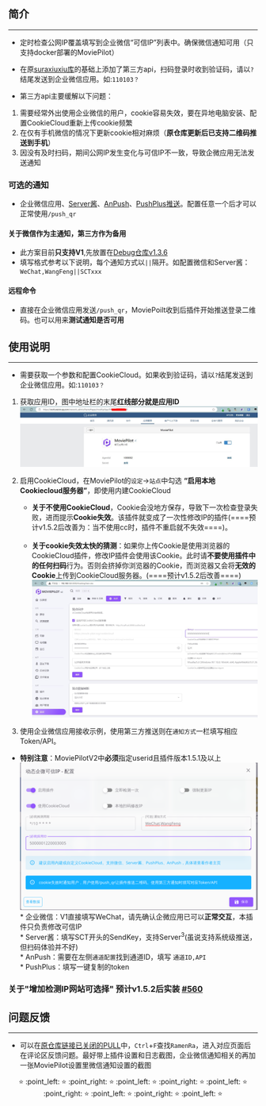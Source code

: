 ## 简介 
***
* 定时检查公网IP覆盖填写到企业微信“可信IP”列表中。确保微信通知可用（只支持docker部署的MoviePilot）
* 在原[suraxiuxiu库](https://github.com/suraxiuxiu/MoviePilot-Plugins/)的基础上添加了第三方api，扫码登录时收到验证码，请以`?`结尾发送到企业微信应用。如:`110103？`

* 第三方api主要缓解以下问题：

1. 需要经常外出使用企业微信的用户，cookie容易失效，要在异地电脑安装、配置CookieCloud重新上传cookie频繁
2. 在仅有手机微信的情况下更新cookie相对麻烦（**原仓库更新后已支持二维码推送到手机**）
3. 因没有及时扫码，期间公网IP发生变化与可信IP不一致，导致企微应用无法发送通知




### 可选的通知
* 企业微信应用、[Server酱](https://sct.ftqq.com/sendkey)、[AnPush](https://anpush.com/push/tool)、[PushPlus推送](https://www.pushplus.plus/push1.html)。配置任意一个后才可以正常使用`/push_qr`<br>
#### 关于微信作为主通知，第三方作为备用
* 此方案目前**只支持V1**,先放置在[Debug仓库v1.3.6](https://github.com/Rob0088/MoviePilot-Plugins)
* 填写格式参考以下说明，每个通知方式以`||`隔开。如配置微信和Server酱：`WeChat,WangFeng||SCTxxx`

#### 远程命令
* 直接在企业微信应用发送`/push_qr`，MoviePoilt收到后插件开始推送登录二维码。也可以用来**测试通知是否可用**


## 使用说明
***
* 需要获取一个参数和配置CookieCloud。如果收到验证码，请以`?`结尾发送到企业微信应用。如:`110103？`


1. 获取应用ID，图中地址栏的末尾**红线部分就是应用ID**
![image](https://github.com/RamenRa/MoviePilot-Plugins/blob/main/docs/%E5%BA%94%E7%94%A8ID.JPG)

2. 启用CookieCloud，在MoviePilot的`设定`→`站点`中勾选 **“启用本地Cookiecloud服务器”**，即使用内建CookieCloud
   * **关于不使用CookieCloud**，Cookie会没地方保存，导致下一次检查登录失败，进而提示**Cookie失效**。该插件就变成了一次性修改IP的插件(====预计v1.5.2后改善为：当不使用cc时，插件不重启就不失效====)。 
   <br>
   
   * **关于cookie失效太快的猜测**：如果你上传Cookie是使用浏览器的CookieCloud插件，修改IP插件会使用该Cookie。此时请**不要使用插件中的任何扫码**行为。否则会挤掉你浏览器的Cookie，而浏览器又会将**无效的Cookie**上传到CookieCloud服务器。(====预计v1.5.2后改善====)
![image](https://github.com/RamenRa/MoviePilot-Plugins/blob/main/docs/CC.JPG)

4. 使用企业微信应用接收示例，使用第三方推送则在`通知方式`一栏填写相应Token/API。<br>
- **特别注意**：MoviePilotV2中**必须**指定userid且插件版本1.5.1及以上
![image](https://github.com/RamenRa/MoviePilot-Plugins/blob/main/docs/%E5%B1%8F%E5%B9%95%E6%88%AA%E5%9B%BE_20241115_005530.png) <br>
\* 企业微信：V1直接填写WeChat，请先确认企微应用已可以**正常交互**，本插件只负责修改可信IP <br>
\* Server酱：填写SCT开头的SendKey，支持Server<sup>3</sup>(虽说支持系统级推送，但扫码体验并不好) <br>
\* AnPush：需要在左侧`通道配置`找到通道ID，填写 `通道ID,API` <br>
\* PushPlus：填写一键复制的token <br>
### 关于"增加检测IP网站可选择" 预计v1.5.2后实装 [#560](https://github.com/jxxghp/MoviePilot-Plugins/issues/560)



## 问题反馈
***
* 可以在[原仓库链接已关闭的PULL](https://github.com/jxxghp/MoviePilot-Plugins/pulls?q=is%3Apr+is%3Aclosed)中，`Ctrl`+`F`查找`RamenRa`，进入对应页面后在评论区反馈问题。最好带上插件设置和日志截图，企业微信通知相关的再加一张MoviePilot设置里微信通知设置的截图 <br>
<p align="center"> ⭐ :point_left: ⭐ :point_right: ⭐ :point_left: ⭐ :point_right: ⭐ :point_left: ⭐ :point_right: ⭐ :point_left: ⭐ :point_right: ⭐ :point_left: ⭐ </p>


